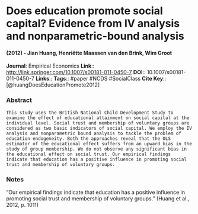 # Does education promote social capital? Evidence from IV analysis and nonparametric-bound analysis
#### (2012) - Jian Huang, Henriëtte Maassen van den Brink, Wim Groot
**Journal**: Empirical Economics
**Link**:: http://link.springer.com/10.1007/s00181-011-0450-7
**DOI**:: 10.1007/s00181-011-0450-7
**Links**:: 
**Tags**:: #paper #NCDS #SocialClass 
**Cite Key**:: [@huangDoesEducationPromote2012]

### Abstract

```
This study uses the British National Child Development Study to examine the effect of educational attainment on social capital at the individual level. Social trust and membership of voluntary groups are considered as two basic indicators of social capital. We employ the IV analysis and nonparametric bound analysis to tackle the problem of education endogeneity. Both the approaches reveal that the OLS estimator of the educational effect suffers from an upward bias in the study of group membership. We do not observe any significant bias in the educational effect on social trust. Our empirical findings indicate that education has a positive influence in promoting social trust and membership of voluntary groups.
```

### Notes

“Our empirical findings indicate that education has a positive influence in promoting social trust and membership of voluntary groups.” (Huang et al., 2012, p. 1011)